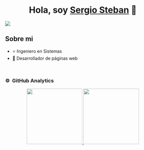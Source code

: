 <div align="center">
<h1 align="center">Hola, soy <a href="https://xdeveloper.app">Sergio Steban</a> 👋</h1>
</div>
<img src="https://imgur.com/thNOcYD">

## Sobre mi

- ⭐ Ingeniero en Sistemas 
- 📲 Desarrollador de páginas web
<br>

### ⚙️ &nbsp;GitHub Analytics

<p align="center">
<a href="https://github.com/sergiostebanpgx">
  <img height="180em" src="https://github-readme-stats-eight-theta.vercel.app/api?username=ArisGuimera&show_icons=true&theme=algolia&include_all_commits=true&count_private=true"/>
  <img height="180em" src="https://github-readme-stats-eight-theta.vercel.app/api/top-langs/?username=ArisGuimera&layout=compact&langs_count=8&theme=algolia"/>
</a>
</p>
